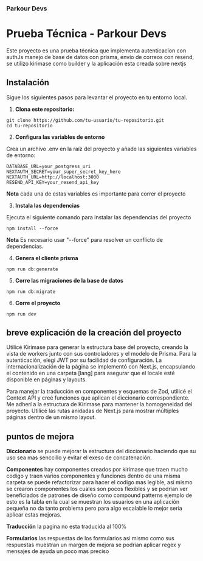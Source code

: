 ### Parkour Devs

# Prueba Técnica - Parkour Devs

Este proyecto es una prueba técnica que implementa autenticacíon con authJs manejo de base de datos con prisma, envio de correos con resend, se utilizo kirimase como builder y la aplicación esta creada sobre nextjs

## Instalación

Sigue los siguientes pasos para levantar el proyecto en tu entorno local.

1.   **Clona este repositorio:**

~~~
git clone https://github.com/tu-usuario/tu-repositorio.git
cd tu-repositorio
~~~

2. **Configura las variables de entorno**

Crea un archivo .env en la raíz del proyecto y añade las siguientes variables de entorno:
   
   ~~~
   DATABASE_URL=your_postgress_uri
   NEXTAUTH_SECRET=your_super_secret_key_here
   NEXTAUTH_URL=http://localhost:3000
   RESEND_API_KEY=your_resend_api_key
   ~~~
**Nota** cada una de estas variables es importante para correr el proyecto

3. **Instala las dependencias**

Ejecuta el siguiente comando para instalar las dependencias del proyecto

~~~
npm install --force
~~~
**Nota** Es necesario usar "--force" para resolver un conflicto de dependencias.

4. **Genera el cliente prisma**

~~~
npm run db:generate
~~~
5. **Corre las migraciones de la base de datos**

~~~
npm run db:migrate
~~~
6. **Corre el proyecto**
~~~
npm run dev
~~~   
   
## breve explicación de la creación del proyecto 

Utilicé Kirimase para generar la estructura base del proyecto, creando la vista de workers junto con sus controladores y el modelo de Prisma. Para la autenticación, elegí JWT por su facilidad de configuración. La internacionalización de la página se implementó con Next.js, encapsulando el contenido en una carpeta [lang] para asegurar que el locale esté disponible en páginas y layouts.

Para manejar la traducción en componentes y esquemas de Zod, utilicé el Context API y creé funciones que aplican el diccionario correspondiente. Me adherí a la estructura de Kirimase para mantener la homogeneidad del proyecto. Utilicé las rutas anidadas de Next.js para mostrar múltiples páginas dentro de un mismo layout.

## puntos de mejora 

**Diccionario** se puede mejorar la estructura del diccionario haciendo que su uso sea mas senccillo y evitar el exeso de concatenación.

**Componentes** hay componentes creados por kirimase que traen mucho codigo y traen varios componentes y funciones dentro de una misma carpeta se puede refactorizar para hacer el codigo mas legible, asi mismo se crearon componentes los cuales son pocos flexibles y se podrian ver beneficiados de patrones de diseño como compound patterns ejemplo de esto es la tabla en la cual se muestran los usuarios en una aplicación pequeña no da tanto problema pero para algo escalable lo mejor seria aplicar estas mejoras.

**Traducción** la pagina no esta traducida al 100%

**Formularios** las respuestas de los formularios asi mismo como sus respuestas muestran un margen de mejora se podrian aplicar regex y mensajes de ayuda un poco mas preciso 
